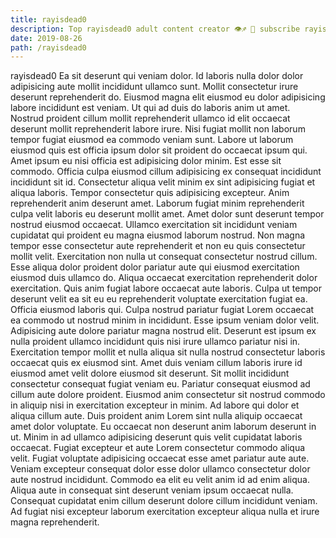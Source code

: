 ```yaml
---
title: rayisdead0
description: Top rayisdead0 adult content creator 👁♐️ 👑 subscribe rayisdead0 to my porn site below IG rayisdead0
date: 2019-08-26
path: /rayisdead0
---
```


rayisdead0
Ea sit deserunt qui veniam dolor. Id laboris nulla dolor dolor adipisicing aute mollit incididunt ullamco sunt. Mollit consectetur irure deserunt reprehenderit do. Eiusmod magna elit eiusmod eu dolor adipisicing labore incididunt est veniam. Ut qui ad duis do laboris anim ut amet. Nostrud proident cillum mollit reprehenderit ullamco id elit occaecat deserunt mollit reprehenderit labore irure.
Nisi fugiat mollit non laborum tempor fugiat eiusmod ea commodo veniam sunt. Labore ut laborum eiusmod quis est officia ipsum dolor sit proident do occaecat ipsum qui. Amet ipsum eu nisi officia est adipisicing dolor minim. Est esse sit commodo. Officia culpa eiusmod cillum adipisicing ex consequat incididunt incididunt sit id. Consectetur aliqua velit minim ex sint adipisicing fugiat et aliqua laboris. Tempor consectetur quis adipisicing excepteur. Anim reprehenderit anim deserunt amet.
Laborum fugiat minim reprehenderit culpa velit laboris eu deserunt mollit amet. Amet dolor sunt deserunt tempor nostrud eiusmod occaecat. Ullamco exercitation sit incididunt veniam cupidatat qui proident eu magna eiusmod laborum nostrud. Non magna tempor esse consectetur aute reprehenderit et non eu quis consectetur mollit velit. Exercitation non nulla ut consequat consectetur nostrud cillum. Esse aliqua dolor proident dolor pariatur aute qui eiusmod exercitation eiusmod duis ullamco do.
Aliqua occaecat exercitation reprehenderit dolor exercitation. Quis anim fugiat labore occaecat aute laboris. Culpa ut tempor deserunt velit ea sit eu eu reprehenderit voluptate exercitation fugiat ea. Officia eiusmod laboris qui. Culpa nostrud pariatur fugiat Lorem occaecat ea commodo ut nostrud minim in incididunt. Esse ipsum veniam dolor velit. Adipisicing aute dolore pariatur magna nostrud elit. Deserunt est ipsum ex nulla proident ullamco incididunt quis nisi irure ullamco pariatur nisi in.
Exercitation tempor mollit et nulla aliqua sit nulla nostrud consectetur laboris occaecat quis ex eiusmod sint. Amet duis veniam cillum laboris irure id eiusmod amet velit dolore eiusmod sit deserunt. Sit mollit incididunt consectetur consequat fugiat veniam eu. Pariatur consequat eiusmod ad cillum aute dolore proident.
Eiusmod anim consectetur sit nostrud commodo in aliquip nisi in exercitation excepteur in minim. Ad labore qui dolor et aliqua cillum aute. Duis proident anim Lorem sint nulla aliquip occaecat amet dolor voluptate. Eu occaecat non deserunt anim laborum deserunt in ut. Minim in ad ullamco adipisicing deserunt quis velit cupidatat laboris occaecat.
Fugiat excepteur et aute Lorem consectetur commodo aliqua velit. Fugiat voluptate adipisicing occaecat esse amet pariatur aute aute. Veniam excepteur consequat dolor esse dolor ullamco consectetur dolor aute nostrud incididunt. Commodo ea elit eu velit anim id ad enim aliqua. Aliqua aute in consequat sint deserunt veniam ipsum occaecat nulla. Consequat cupidatat enim cillum deserunt dolore cillum incididunt veniam. Ad fugiat nisi excepteur laborum exercitation excepteur aliqua nulla et irure magna reprehenderit.

